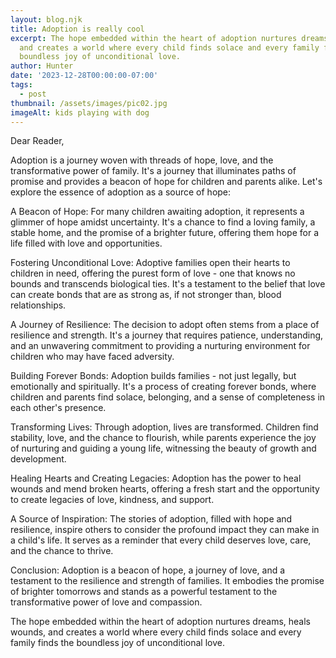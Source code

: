 ```yaml
---
layout: blog.njk
title: Adoption is really cool
excerpt: The hope embedded within the heart of adoption nurtures dreams, heals wounds,
  and creates a world where every child finds solace and every family finds the
  boundless joy of unconditional love.
author: Hunter
date: '2023-12-28T00:00:00-07:00'
tags:
  - post
thumbnail: /assets/images/pic02.jpg
imageAlt: kids playing with dog
---
```


Dear Reader,

Adoption is a journey woven with threads of hope, love, and the transformative power of family. It's a journey that illuminates paths of promise and provides a beacon of hope for children and parents alike. Let's explore the essence of adoption as a source of hope:

A Beacon of Hope: For many children awaiting adoption, it represents a glimmer of hope amidst uncertainty. It's a chance to find a loving family, a stable home, and the promise of a brighter future, offering them hope for a life filled with love and opportunities.

Fostering Unconditional Love: Adoptive families open their hearts to children in need, offering the purest form of love - one that knows no bounds and transcends biological ties. It's a testament to the belief that love can create bonds that are as strong as, if not stronger than, blood relationships.

A Journey of Resilience: The decision to adopt often stems from a place of resilience and strength. It's a journey that requires patience, understanding, and an unwavering commitment to providing a nurturing environment for children who may have faced adversity.

Building Forever Bonds: Adoption builds families - not just legally, but emotionally and spiritually. It's a process of creating forever bonds, where children and parents find solace, belonging, and a sense of completeness in each other's presence.


Transforming Lives: Through adoption, lives are transformed. Children find stability, love, and the chance to flourish, while parents experience the joy of nurturing and guiding a young life, witnessing the beauty of growth and development.

Healing Hearts and Creating Legacies: Adoption has the power to heal wounds and mend broken hearts, offering a fresh start and the opportunity to create legacies of love, kindness, and support.

A Source of Inspiration: The stories of adoption, filled with hope and resilience, inspire others to consider the profound impact they can make in a child's life. It serves as a reminder that every child deserves love, care, and the chance to thrive.

Conclusion:
Adoption is a beacon of hope, a journey of love, and a testament to the resilience and strength of families. It embodies the promise of brighter tomorrows and stands as a powerful testament to the transformative power of love and compassion.

The hope embedded within the heart of adoption nurtures dreams, heals wounds, and creates a world where every child finds solace and every family finds the boundless joy of unconditional love.
